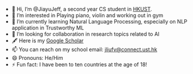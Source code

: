 - 👋 Hi, I’m @JiayuJeff, a second year CS student in [HKUST](https://hkust.edu.hk/).
- 👀 I’m interested in Playing piano, violin and working out in gym
- 🌱 I’m currently learning Natural Language Processing, especially on NLP application in Trustworthy ML
- 💞️ I’m looking for collaboration in research topics related to AI
- 🖋️ Here is my [Google Scholar](https://scholar.google.com/citations?user=PIQxhfMAAAAJ&hl=en)  
- 📫 You can reach on my school email: jliufv@connect.ust.hk
- 😄 Pronouns: He/Him
- ⚡ Fun fact: I have been to ten countries at the age of 18!

<!---
JiayuJeff/JiayuJeff is a ✨ special ✨ repository because its `README.md` (this file) appears on your GitHub profile.
You can click the Preview link to take a look at your changes.
--->
